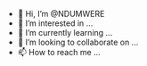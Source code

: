 - 👋 Hi, I’m @NDUMWERE
- 👀 I’m interested in ...
- 🌱 I’m currently learning ...
- 💞️ I’m looking to collaborate on ...
- 📫 How to reach me ...

<!---
NDUMWERE/NDUMWERE is a ✨ special ✨ repository because its `README.md` (this file) appears on your GitHub profile.
You can click the Preview link to take a look at your changes.
--->
